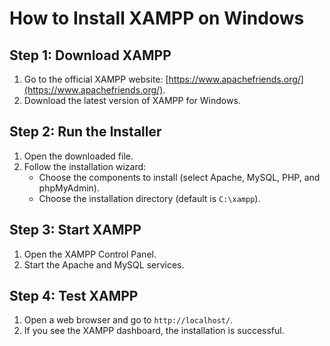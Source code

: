 
# How to Install XAMPP on Windows

## Step 1: Download XAMPP
1. Go to the official XAMPP website: [https://www.apachefriends.org/](https://www.apachefriends.org/).
2. Download the latest version of XAMPP for Windows.

## Step 2: Run the Installer
1. Open the downloaded file.
2. Follow the installation wizard:
   - Choose the components to install (select Apache, MySQL, PHP, and phpMyAdmin).
   - Choose the installation directory (default is `C:\xampp`).

## Step 3: Start XAMPP
1. Open the XAMPP Control Panel.
2. Start the Apache and MySQL services.

## Step 4: Test XAMPP
1. Open a web browser and go to `http://localhost/`.
2. If you see the XAMPP dashboard, the installation is successful.

